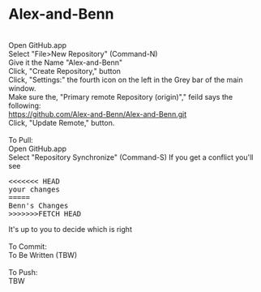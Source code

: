 Alex-and-Benn
=============
<br>Open GitHub.app
<br>Select "File>New Repository" (Command-N)
<br>Give it the Name "Alex-and-Benn"
<br>Click, "Create Repository," button
<br>Click, "Settings:" the fourth icon on the left in the Grey bar of the main window.
<br>Make sure the, "Primary remote Repository (origin)"," feild says the following:
<br>    https://github.com/Alex-and-Benn/Alex-and-Benn.git
<br>Click, "Update Remote," button.
<br>
<br>To Pull:
<br>Open GitHub.app
<br>Select "Repository Synchronize" (Command-S)
If you get a conflict you'll see 
<pre>
<<<<<<< HEAD 
your changes
=====
Benn's Changes
>>>>>>>FETCH_HEAD
</pre>
It's up to you to decide which is right
<br>
<br>To Commit:
<br>To Be Written (TBW)
<br>
<br>To Push:
<br>TBW
